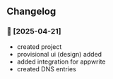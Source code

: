## Changelog

### 🔗 [2025-04-21]

- created project
- provisional ui (design) added
- added integration for appwrite
- created DNS entries
